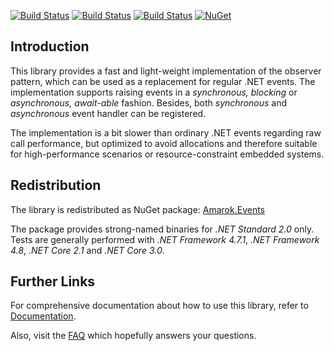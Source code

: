 [![Build Status](https://dev.azure.com/amarok79/Amarok/_apis/build/status/Amarok.Events)](https://dev.azure.com/amarok79/Amarok/_build/latest?definitionId=8)
[![Build Status](https://sonarcloud.io/api/project_badges/measure?project=Amarok79_Events&metric=alert_status)](https://sonarcloud.io/dashboard?id=Amarok79_Events)
[![Build Status](https://sonarcloud.io/api/project_badges/measure?project=Amarok79_Events&metric=coverage)](https://sonarcloud.io/api/project_badges/measure?project=Amarok79_Events&metric=coverage)
[![NuGet](https://img.shields.io/nuget/v/Amarok.Events.svg?logo=)](https://www.nuget.org/packages/Amarok.Events/)

## Introduction

This library provides a fast and light-weight implementation of the observer pattern, which can be used as a replacement for regular .NET events. The implementation supports raising events in a *synchronous, blocking* or *asynchronous, await-able* fashion. Besides, both *synchronous* and *asynchronous* event handler can be registered.

The implementation is a bit slower than ordinary .NET events regarding raw call performance, but optimized to avoid allocations and therefore suitable for high-performance scenarios or resource-constraint embedded systems.


## Redistribution

The library is redistributed as NuGet package: [Amarok.Events](https://www.nuget.org/packages/Amarok.Events/)

The package provides strong-named binaries for *.NET Standard 2.0* only. Tests are generally performed with *.NET Framework 4.7.1*, *.NET Framework 4.8*, *.NET Core 2.1* and *.NET Core 3.0*.


## Further Links

For comprehensive documentation about how to use this library, refer to [Documentation](doc/Documentation.md).

Also, visit the [FAQ](doc/FAQ.md) which hopefully answers your questions.
